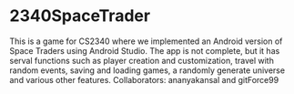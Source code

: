 # 2340SpaceTrader
This is a game for CS2340 where we implemented an Android version of Space Traders using Android Studio. The app is not complete, 
but it has serval functions such as player creation and customization, travel with random events, saving and loading games, a randomly generate universe and various other features.
Collaborators: ananyakansal and gitForce99
